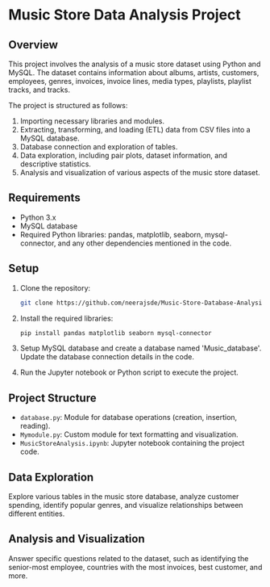 # Music Store Data Analysis Project

## Overview

This project involves the analysis of a music store dataset using Python and MySQL. The dataset contains information about albums, artists, customers, employees, genres, invoices, invoice lines, media types, playlists, playlist tracks, and tracks.

The project is structured as follows:
1. Importing necessary libraries and modules.
2. Extracting, transforming, and loading (ETL) data from CSV files into a MySQL database.
3. Database connection and exploration of tables.
4. Data exploration, including pair plots, dataset information, and descriptive statistics.
5. Analysis and visualization of various aspects of the music store dataset.

## Requirements

- Python 3.x
- MySQL database
- Required Python libraries: pandas, matplotlib, seaborn, mysql-connector, and any other dependencies mentioned in the code.

## Setup

1. Clone the repository:

   ```bash
   git clone https://github.com/neerajsde/Music-Store-Database-Analysis.git
   ```

2. Install the required libraries:

   ```bash
   pip install pandas matplotlib seaborn mysql-connector
   ```

3. Setup MySQL database and create a database named 'Music_database'. Update the database connection details in the code.

4. Run the Jupyter notebook or Python script to execute the project.

## Project Structure

- `database.py`: Module for database operations (creation, insertion, reading).
- `Mymodule.py`: Custom module for text formatting and visualization.
- `MusicStoreAnalysis.ipynb`: Jupyter notebook containing the project code.

## Data Exploration

Explore various tables in the music store database, analyze customer spending, identify popular genres, and visualize relationships between different entities.

## Analysis and Visualization

Answer specific questions related to the dataset, such as identifying the senior-most employee, countries with the most invoices, best customer, and more.
